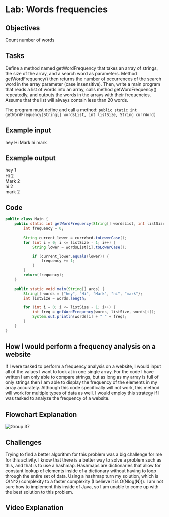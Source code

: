 # Lab: Words frequencies

## Objectives
Count number of words

## Tasks
Define a method named getWordFrequency that takes an array of strings, the size of the array, and a search word as parameters. 
Method getWordFrequency() then returns the number of occurrences of the search word in the array parameter (case insensitive). 
Then, write a main program that reads a list of words into an array, calls method getWordFrequency() repeatedly, and outputs the words 
in the arrays with their frequencies. Assume that the list will always contain less than 20 words.

The program must define and call a method:
```public static int getWordFrequency(String[] wordsList, int listSize, String currWord)```

## Example input
hey Hi Mark hi mark

## Example output
hey 1  
Hi 2    
Mark 2   
hi 2   
mark 2   

## Code 
```java
public class Main {
    public static int getWordFrequency(String[] wordsList, int listSize, String currWord) {
        int frequency = 0;

        String current_lower = currWord.toLowerCase();
        for (int i = 0; i <= listSize - 1; i++) {
            String lower = wordsList[i].toLowerCase();

            if (current_lower.equals(lower)) {
                frequency += 1;
            }
        }
        return(frequency);
    }

    public static void main(String[] args) {
        String[] words = {"hey", "Hi", "Mark", "hi", "mark"};
        int listSize = words.length;

        for (int i = 0; i <= listSize - 1; i++) {
            int freq = getWordFrequency(words, listSize, words[i]);
            System.out.println(words[i] + " " + freq);
        }
    }
}
```
## How I would perform a frequency analysis on a website
If I were tasked to perform a frequency analysis on a website, I would input all of the values I want to look at in one single array. For the code I have written I am only able to compare strings, but as long as my array is full of only strings then I am able to display the frequency of the elements in my array accurately. Although this code specifically will not work, this method will work for multiple types of data as well. I would employ this strategy if I was tasked to analyze the frequency of a website.

## Flowchart Explanation
![Group 37](https://github.com/user-attachments/assets/48cd51f9-6aa0-42c5-a258-c12948745f97)

## Challenges
Trying to find a better algorithm for this problem was a big challenge for me for this activity. I know that there is a better way to solve a problem such as this, and that is to use a hashmap. Hashmaps are dictionaries that allow for constant lookup of elements inside of a dictionary without having to loop through the entire set of data. Using a hashmap turn my solution, which is O(N^2) complexity to a faster complexity (I believe it is O(Nlog(N))). I am not sure how to implement this inside of Java, so I am unable to come up with the best solution to this problem.

## Video Explanation
